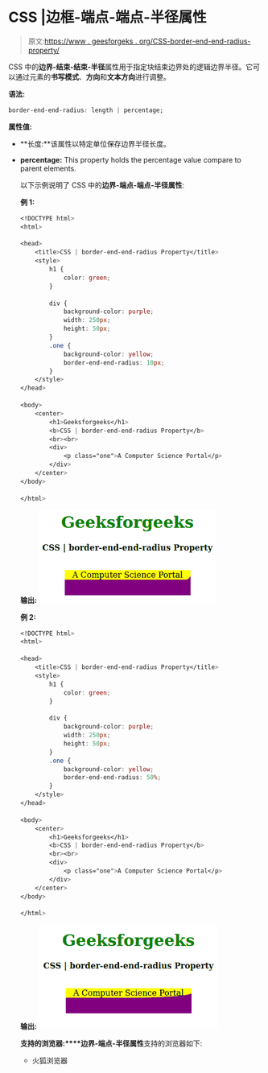 # CSS |边框-端点-端点-半径属性

> 原文:[https://www . geesforgeks . org/CSS-border-end-end-radius-property/](https://www.geeksforgeeks.org/css-border-end-end-radius-property/)

CSS 中的**边界-结束-结束-半径**属性用于指定块结束边界处的逻辑边界半径。它可以通过元素的**书写模式**、**方向**和**文本方向**进行调整。

**语法:**

```css
border-end-end-radius: length | percentage;
```

**属性值:**

*   **长度:**该属性以特定单位保存边界半径长度。
*   **percentage:** This property holds the percentage value compare to parent elements.

    以下示例说明了 CSS 中的**边界-端点-端点-半径属性**:

    **例 1:**

    ```css
    <!DOCTYPE html>
    <html>

    <head>
        <title>CSS | border-end-end-radius Property</title>
        <style>
            h1 {
                color: green;
            }

            div {
                background-color: purple;
                width: 250px;
                height: 50px;
            }
            .one {
                background-color: yellow;
                border-end-end-radius: 10px;
            }
        </style>
    </head>

    <body>
        <center>
            <h1>Geeksforgeeks</h1>
            <b>CSS | border-end-end-radius Property</b>
            <br><br>
            <div>
                <p class="one">A Computer Science Portal</p>
            </div>
        </center>
    </body>

    </html>
    ```

    **输出:**
    ![](img/5aa220c0d8a0d39e923b855cf401678b.png)

    **例 2:**

    ```css
    <!DOCTYPE html>
    <html>

    <head>
        <title>CSS | border-end-end-radius Property</title>
        <style>
            h1 {
                color: green;
            }

            div {
                background-color: purple;
                width: 250px;
                height: 50px;
            }
            .one {
                background-color: yellow;
                border-end-end-radius: 50%;
            }
        </style>
    </head>

    <body>
        <center>
            <h1>Geeksforgeeks</h1>
            <b>CSS | border-end-end-radius Property</b>
            <br><br>
            <div>
                <p class="one">A Computer Science Portal</p>
            </div>
        </center>
    </body>

    </html>
    ```

    **输出:**
    ![](img/71b25fd63ee2eb300f51764650b7412b.png)

    **支持的浏览器:****边界-端点-半径属性**支持的浏览器如下:

    *   火狐浏览器